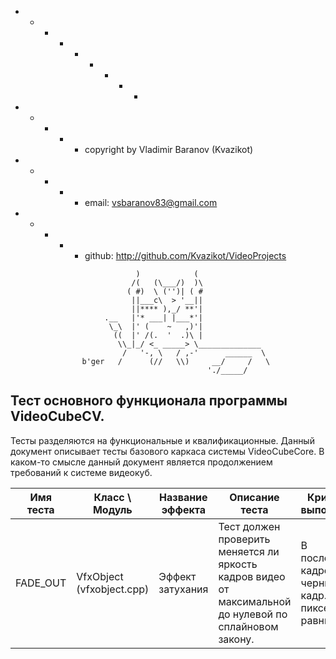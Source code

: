   + - - - + - + - -
  + - + - + copyright by Vladimir Baranov (Kvazikot)  <br>
  + - + - + email: vsbaranov83@gmail.com  <br>
  + - + - + github: http://github.com/Kvazikot/VideoProjects <br>
```
                            )            (
                           /(   (\___/)  )\
                          ( #)  \ ('')| ( #
                           ||___c\  > '__||
                           ||**** ),_/ **'|
                     .__   |'* ___| |___*'|
                      \_\  |' (    ~   ,)'|
                       ((  |' /(.  '  .)\ |
                        \\_|_/ <_ _____> \______________
                         /   '-, \   / ,-'      ______  \
                b'ger   /      (//   \\)     __/     /   \
                                            './_____/
```              

## Тест основного функционала программы VideoCubeCV.
Тесты разделяются на функциональные и квалификационные.
Данный документ описывает тесты базового каркаса системы VideoCubeCore.
В каком-то смысле данный документ является продолжением требований к системе видеокуб.


  
| Имя теста | Класс \ Модуль |  Название эффекта | Описание теста | Критерий выполнения |
|---|---|---|---|---|
| FADE_OUT | VfxObject (vfxobject.cpp)  | Эффект затухания | Тест должен проверить меняется ли яркость кадров видео от максимальной до нулевой по сплайновом закону. | В последнем кадре видео черный кадр. Все пиксели равны 0. | 

